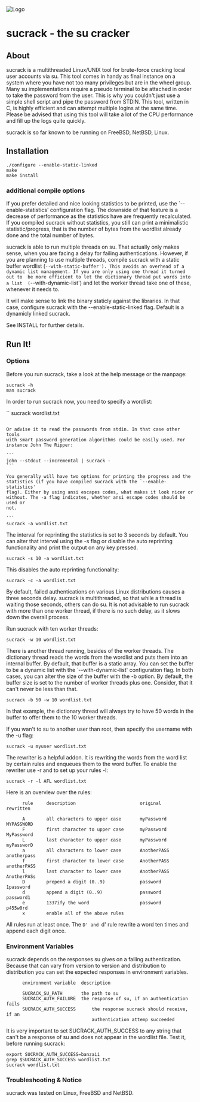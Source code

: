 ![Logo](http://leidecker.info/common/images/sucrack.png)

# sucrack - the su cracker

## About

sucrack is a multithreaded Linux/UNIX tool for brute-force cracking local user accounts via su. This tool comes in handy as final instance on a system where you have not too many privileges but are in the wheel group. 
Many su implementations require a pseudo terminal to be attached in order to take the password from the user. This is why you couldn't just use a simple shell script and pipe the password from STDIN. 
This tool, written in C, is highly efficient and can attempt multiple logins at the same time. Please be advised that using this tool will take a lot of the CPU performance and fill up the logs quite quickly. 

sucrack is so far known to be running on FreeBSD, NetBSD, Linux.
 
 ## Installation

```
./configure --enable-static-linked
make
make install
```

### additional compile options
       
If you prefer detailed and nice looking statistics to be printed, use the
`--enable-statistics' configuration flag. The downside of that feature is a 
decrease of performance as the statistics have are frequently recalculated. 
If you compiled sucrack without statistics, you still can print a 
minimalistic statistic/progress, that is the number of bytes from the 
wordlist already done and the total number of bytes.

sucrack is able to run multiple threads on su. That actually only makes 
sense, when you are facing a delay for failing authentications. However, 
if you are planning to use multiple threads, compile sucrack with a static 
buffer wordlist (`--with-static-buffer'). This avoids an overhead of a 
dynamic list management. If you are only using one thread it turned out to 
be more efficient to let the dictionary thread put words into a list 
(`--with-dynamic-list') and let the worker thread take one of these, 
whenever it needs to.

It will make sense to link the binary staticly against the libraries. In 
that case, configure sucrack with the --enable-static-linked flag. Default 
is a dynamicly linked sucrack.

See INSTALL for further details.
 
## Run It!

### Options

Before you run sucrack, take a look at the help message or the manpage:

```
sucrack -h
man sucrack
```

In order to run sucrack now, you need to specify a wordlist:

``
sucrack wordlist.txt
````    

Or advise it to read the passwords from stdin. In that case other tools
with smart password generation algorithms could be easily used. For 
instance John The Ripper:

```
john --stdout --incremental | sucrack -
```

You generally will have two options for printing the progress and the
statistics (if you have compiled sucrack with the `--enable-statistics' 
flag). Either by using ansi escapes codes, what makes it look nicer or 
without. The -a flag indicates, whether ansi escape codes should be used or 
not.
   
```
sucrack -a wordlist.txt
````

The interval for reprinting the statistics is set to 3 seconds by default.
You can alter that interval using the -s flag or disable the auto 
reprinting functionality and print the output on any key pressed.

```
sucrack -s 10 -a wordlist.txt
```

This disables the auto reprinting functionality:

```
sucrack -c -a wordlist.txt
```

By default, failed authentications on various Linux distributions causes a 
three seconds delay. sucrack is multithreaded, so that while a thread is 
waiting those seconds, others can do su. It is not advisable to run sucrack 
with more than one worker thread, if there is no such delay, as it slows 
down the overall process.

Run sucrack with ten worker threads:

```
sucrack -w 10 wordlist.txt
```

There is another thread running, besides of the worker threads. The 
dictionary thread reads the words from the wordlist and puts them into
an internal buffer. By default, that buffer is a static array.
You can set the buffer to be a dynamic list with the `--with-dynamic-list'
configuration flag. In both cases, you can alter the size of the buffer 
with the -b option. By default, the buffer size is set to the number of 
worker threads plus one. Consider, that it can't never be less than that.

```
sucrack -b 50 -w 10 wordlist.txt
```

In that example, the dictionary thread will always try to have 50 words
in the buffer to offer them to the 10 worker threads.

If you wan't to su to another user than root, then specify the username
with the -u flag:

```
sucrack -u myuser wordlist.txt
```

The rewriter is a helpful addon. It is rewriting the words from the word
list by certain rules and enqueues them to the word buffer. To enable
the rewriter use -r and to set up your rules -l:

```
sucrack -r -l AFL wordlist.txt
```

Here is an overview over the rules:

```
      rule     description                        original     rewritten
     
      A        all characters to upper case       myPassword   MYPASSWORD
      F        first character to upper case      myPassword   MyPassword
      L        last character to upper case       myPassword   myPassworD
      a        all characters to lower case       AnotherPASS  anotherpass
      f        first character to lower case      AnotherPASS  anotherPASS
      l        last character to lower case       AnotherPASS  AnotherPASs  
      D        prepend a digit (0..9)             password     1password
      d        append a digit (0..9)              password     password1
      e        1337ify the word                   password     p455w0rd
      x        enable all of the above rules
```

All rules run at least once. The `D' and `d' rule rewrite a word ten times 
and append each digit once.

### Environment Variables

sucrack depends on the responses su gives on a failing authentication.
Because that can vary from version to version and distribution to 
distribution you can set the expected responses in environment variables.

```
      environment variable	description

      SUCRACK_SU_PATH		the path to su
      SUCRACK_AUTH_FAILURE	the response of su, if an authentication fails
      SUCRACK_AUTH_SUCCESS      the response sucrack should receive, if an
                                authentication attemp succeeded
```

It is very important to set SUCRACK_AUTH_SUCCESS to any string that can't
be a response of su and does not appear in the wordlist file. Test it, 
before running sucrack:

```
export SUCRACK_AUTH_SUCCESS=banzaii  
grep $SUCRACK_AUTH_SUCCESS wordlist.txt
sucrack wordlist.txt
```

### Troubleshooting & Notice
 
sucrack was tested on Linux, FreeBSD and NetBSD.
